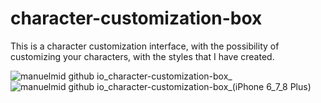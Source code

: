 # character-customization-box
This is a character customization interface, with the possibility of customizing your characters, with the styles that I have created.


![manuelmid github io_character-customization-box_](https://user-images.githubusercontent.com/76703993/227789802-cde1ca26-53dc-4053-9ddf-886acc91e8e8.png)
![manuelmid github io_character-customization-box_(iPhone 6_7_8 Plus)](https://user-images.githubusercontent.com/76703993/227789807-8cc64373-2d20-4d4d-abda-0cc410e6a232.png)
